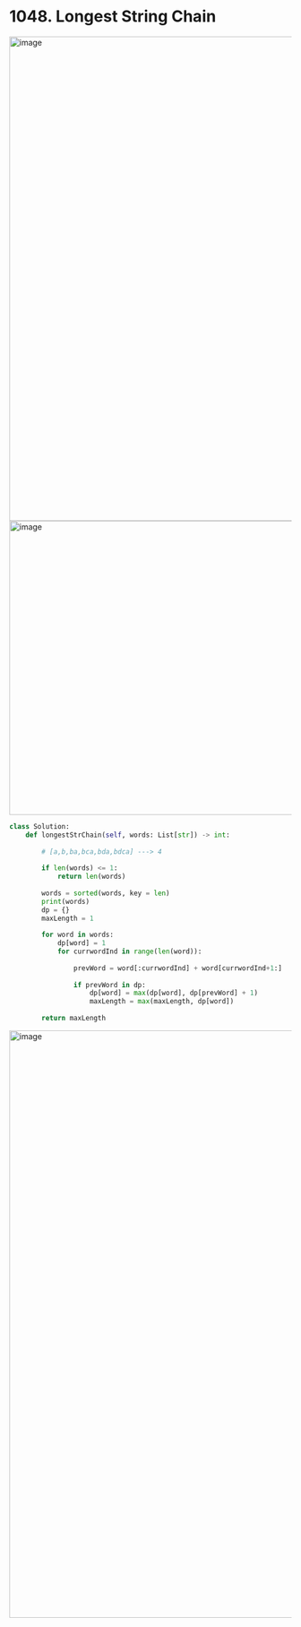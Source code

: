 # 1048. Longest String Chain

<img width="865" alt="image" src="https://user-images.githubusercontent.com/35987583/178960285-ecd789c7-1af8-49ae-9503-6742b77c63bf.png">
<img width="525" alt="image" src="https://user-images.githubusercontent.com/35987583/178960313-59a2beef-5d2c-43ea-b8b8-25bef01c4104.png">


```python
class Solution:
    def longestStrChain(self, words: List[str]) -> int:
        
        # [a,b,ba,bca,bda,bdca] ---> 4
        
        if len(words) <= 1:
            return len(words)
        
        words = sorted(words, key = len)  
        print(words)
        dp = {}
        maxLength = 1
        
        for word in words:
            dp[word] = 1  
            for currwordInd in range(len(word)):
                
                prevWord = word[:currwordInd] + word[currwordInd+1:]
                
                if prevWord in dp:
                    dp[word] = max(dp[word], dp[prevWord] + 1)
                    maxLength = max(maxLength, dp[word])
        
        return maxLength      
```

<img width="1049" alt="image" src="https://user-images.githubusercontent.com/35987583/178960452-980f934a-708a-480c-b410-5cb025c642cd.png">
